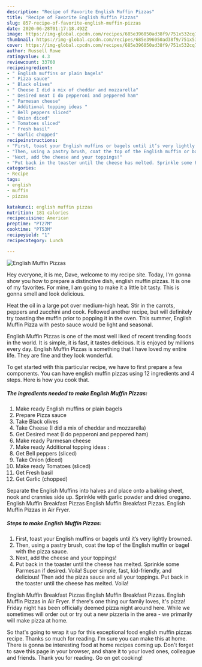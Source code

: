 ```yaml
---
description: "Recipe of Favorite English Muffin Pizzas"
title: "Recipe of Favorite English Muffin Pizzas"
slug: 857-recipe-of-favorite-english-muffin-pizzas
date: 2020-06-28T01:17:18.492Z
image: https://img-global.cpcdn.com/recipes/685e396050ad38f9/751x532cq70/english-muffin-pizzas-recipe-main-photo.jpg
thumbnail: https://img-global.cpcdn.com/recipes/685e396050ad38f9/751x532cq70/english-muffin-pizzas-recipe-main-photo.jpg
cover: https://img-global.cpcdn.com/recipes/685e396050ad38f9/751x532cq70/english-muffin-pizzas-recipe-main-photo.jpg
author: Russell Rowe
ratingvalue: 4.3
reviewcount: 33760
recipeingredient:
- " English muffins or plain bagels"
- " Pizza sauce"
- " Black olives"
- " Cheese I did a mix of cheddar and mozzarella"
- " Desired meat I do pepperoni and peppered ham"
- " Parmesan cheese"
- " Additional topping ideas "
- " Bell peppers sliced"
- " Onion diced"
- " Tomatoes sliced"
- " Fresh basil"
- " Garlic chopped"
recipeinstructions:
- "First, toast your English muffins or bagels until it’s very lightly browned."
- "Then, using a pastry brush, coat the top of the English muffin or bagel with the pizza sauce."
- "Next, add the cheese and your toppings!"
- "Put back in the toaster until the cheese has melted. Sprinkle some Parmesan if desired. Voila! Super simple, fast, kid-friendly, and delicious! Then add the pizza sauce and all your toppings. Put back in the toaster until the cheese has melted. Voila!"
categories:
- Recipe
tags:
- english
- muffin
- pizzas

katakunci: english muffin pizzas 
nutrition: 181 calories
recipecuisine: American
preptime: "PT27M"
cooktime: "PT53M"
recipeyield: "1"
recipecategory: Lunch

---
```



![English Muffin Pizzas](https://img-global.cpcdn.com/recipes/685e396050ad38f9/751x532cq70/english-muffin-pizzas-recipe-main-photo.jpg)

Hey everyone, it is me, Dave, welcome to my recipe site. Today, I'm gonna show you how to prepare a distinctive dish, english muffin pizzas. It is one of my favorites. For mine, I am going to make it a little bit tasty. This is gonna smell and look delicious.

Heat the oil in a large pot over medium-high heat. Stir in the carrots, peppers and zucchini and cook. Followed another recipe, but will definitely try toasting the muffin prior to popping it in the oven. This summer, English Muffin Pizza with pesto sauce would be light and seasonal.

English Muffin Pizzas is one of the most well liked of recent trending foods in the world. It is simple, it is fast, it tastes delicious. It is enjoyed by millions every day. English Muffin Pizzas is something that I have loved my entire life. They are fine and they look wonderful.


To get started with this particular recipe, we have to first prepare a few components. You can have english muffin pizzas using 12 ingredients and 4 steps. Here is how you cook that.

<!--inarticleads1-->

##### The ingredients needed to make English Muffin Pizzas:

1. Make ready  English muffins or plain bagels
1. Prepare  Pizza sauce
1. Take  Black olives
1. Take  Cheese (I did a mix of cheddar and mozzarella)
1. Get  Desired meat (I do pepperoni and peppered ham)
1. Make ready  Parmesan cheese
1. Make ready  Additional topping ideas :
1. Get  Bell peppers (sliced)
1. Take  Onion (diced)
1. Make ready  Tomatoes (sliced)
1. Get  Fresh basil
1. Get  Garlic (chopped)


Separate the English Muffins into halves and place onto a baking sheet, nook and crannies side up. Sprinkle with garlic powder and dried oregano. English Muffin Breakfast Pizzas English Muffin Breakfast Pizzas. English Muffin Pizzas in Air Fryer. 

<!--inarticleads2-->

##### Steps to make English Muffin Pizzas:

1. First, toast your English muffins or bagels until it’s very lightly browned.
1. Then, using a pastry brush, coat the top of the English muffin or bagel with the pizza sauce.
1. Next, add the cheese and your toppings!
1. Put back in the toaster until the cheese has melted. Sprinkle some Parmesan if desired. Voila! Super simple, fast, kid-friendly, and delicious! Then add the pizza sauce and all your toppings. Put back in the toaster until the cheese has melted. Voila!


English Muffin Breakfast Pizzas English Muffin Breakfast Pizzas. English Muffin Pizzas in Air Fryer. If there&#39;s one thing our family loves, it&#39;s pizza! Friday night has been officially deemed pizza night around here. While we sometimes will order out or try out a new pizzeria in the area - we primarily will make pizza at home. 

So that's going to wrap it up for this exceptional food english muffin pizzas recipe. Thanks so much for reading. I'm sure you can make this at home. There is gonna be interesting food at home recipes coming up. Don't forget to save this page in your browser, and share it to your loved ones, colleague and friends. Thank you for reading. Go on get cooking!
